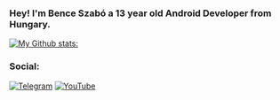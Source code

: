 ### Hey! I'm Bence Szabó a 13 year old Android Developer from Hungary. 

[![My Github stats:](https://github-readme-stats.vercel.app/api?username=ImSzaBence)](https://github.com/ImSzaBence)

### Social:

[![Telegram](https://img.shields.io/badge/-Telegram-blue)](https://t.me/ImSzaBence)
[![YouTube](https://img.shields.io/badge/-Youtube-ff0000)](https://www.youtube.com/channel/UCHN0lmaOPLw9p0Th6ERkQfQ)


